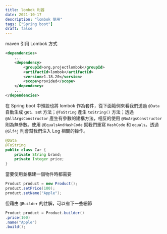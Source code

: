 ```yaml
---
title: lombok 利器
date: 2021-10-17
description: "lombok 使用"
tags: ["Spring boot"]
draft: false
---
```


maven 引用 Lombok 方式
```xml
<dependencies>
    ...
    <dependency>
        <groupId>org.projectlombok</groupId>
        <artifactId>lombok</artifactId>
        <version>1.18.20</version>
        <scope>provided</scope>
    </dependency>
    ...
</dependencies>
```
在 Spring boot 中預設也將 lombok 作為套件，從下面範例來看我們透過 `@Data` 自動生成 get、set 方法；`@ToString` 產生 `toString()` 方法；透過 `@AllArgsConstructor` 產生有參數的建構方法，相反的使用 `@NoArgsConstructor` 則為無參數。使用 `@EqualsAndHashCode` 幫我們重寫 `HashCode` 和 `equals`。透過 `@Slf4j` 則會幫我們注入 Log 相關的操作。
```java
@Data
@ToString
public class Car {
    private String brand;
    private Integer price;
}
```

當要使用並構建一個物件時都需要
```java
Product product = new Product();
product.setPrice(100);
product.setName("Apple");
```

但藉由 `@Builder` 的註解，可以省下一些細節

```java
Product product = Product.builder()
.price(100)
.name("Apple")
.build();
```
